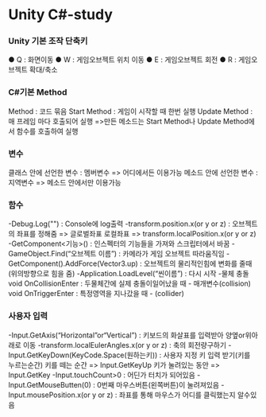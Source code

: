 # Unity C#-study

### Unity 기본 조작 단축키
● Q : 화면이동
● W : 게임오브젝트 위치 이동
● E : 게임오브젝트 회전
● R : 게임오브젝트 확대/축소

### C#기본 Method
Method : 코드 묶음
Start Method : 게임이 시작할 때 한번 실행
Update Method : 매 프레임 마다 호출되어 실행
=>만든 메소드는 Start Method나 Update Method에서 함수를 호출하여 실행

### 변수
클래스 안에 선언한 변수 : 멤버변수 => 어디에서든 이용가능
메소드 안에 선언한 변수 : 지역변수 => 메소드 안에서만 이용가능

### 함수
-Debug.Log("") : Console에 log출력
-transform.position.x(or y or z) : 오브젝트의 좌표를 정해줌 => 글로벌좌표
  로컬좌표 => transform.localPosition.x(or y or z)
-GetComponent<기능>() : 인스펙터의 기능들을 가져와 스크립터에서 바꿈
-GameObject.Find(“오브젝트 이름”) : 카메라가 게임 오브젝트 따라움직임
-GetComponent<Rigidbody>().AddForce(Vector3.up) : 오브젝트의 물리적인힘에 변화를 줄때(위의방향으로 힘을 줌)
-Application.LoadLevel(“씬이름”) : 다시 시작
-물체 충돌
  void OnCollisionEnter : 두물체간에 실제 충돌이일어났을 때 - 매개변수(collision)
  void OnTriggerEnter : 특정영역을 지나갔을 때 - (collider)

### 사용자 입력
-Input.GetAxis(“Horizontal”or“Vertical”) : 키보드의 화살표를 입력받아 양옆or위아래로 이동
-transform.localEulerAngles.x(or y or z) : 축의 회전량구하기
-Input.GetKeyDown(KeyCode.Space(원하는키)) : 사용자 지정 키 입력 받기(키를 누르는순간)
  키를 떼는 순간 => Input.GetKeyUp
  키가 눌려있는 동안 => Input.GetKey
-Input.touchCount>0 : 어딘가 터치가 되어있음
-Input.GetMouseButten(0) : 0번째 마우스버튼(왼쪽버튼)이 눌려져있음
-Input.mousePosition.x(or y or z) : 좌표를 통해 마우스가 어디를 클릭했는지 알수있음
